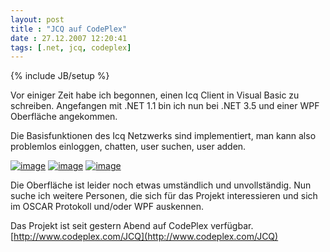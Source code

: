 ```yaml
---
layout: post
title : "JCQ auf CodePlex"
date : 27.12.2007 12:20:41
tags: [.net, jcq, codeplex]
---
```

{% include JB/setup %}

Vor einiger Zeit habe ich begonnen, einen Icq Client in Visual Basic zu schreiben. Angefangen mit .NET 1.1 bin ich nun bei .NET 3.5 und einer WPF Oberfläche angekommen.

Die Basisfunktionen des Icq Netzwerks sind implementiert, man kann also problemlos einloggen, chatten, user suchen, user adden.

[![image](http://www.vb-magazin.de/janm/blog/images/JCQaufCodePlex_ADDA/image_thumb.png)](http://www.vb-magazin.de/janm/blog/images/JCQaufCodePlex_ADDA/image.png) [![image](http://www.vb-magazin.de/janm/blog/images/JCQaufCodePlex_ADDA/image_thumb_3.png)](http://www.vb-magazin.de/janm/blog/images/JCQaufCodePlex_ADDA/image_3.png) [![image](http://www.vb-magazin.de/janm/blog/images/JCQaufCodePlex_ADDA/image_thumb_4.png)](http://www.vb-magazin.de/janm/blog/images/JCQaufCodePlex_ADDA/image_4.png) 

Die Oberfläche ist leider noch etwas umständlich und unvollständig. Nun suche ich weitere Personen, die sich für das Projekt interessieren und sich im OSCAR Protokoll und/oder WPF auskennen.

Das Projekt ist seit gestern Abend auf CodePlex verfügbar. [http://www.codeplex.com/JCQ](http://www.codeplex.com/JCQ)
